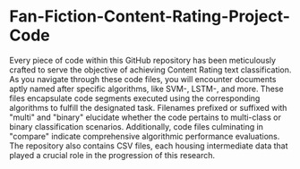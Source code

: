 # Fan-Fiction-Content-Rating-Project-Code

Every piece of code within this GitHub repository has been meticulously crafted to serve the objective of achieving Content Rating text classification. 
As you navigate through these code files, you will encounter documents aptly named after specific algorithms, like SVM-, LSTM-, and more. 
These files encapsulate code segments executed using the corresponding algorithms to fulfill the designated task. 
Filenames prefixed or suffixed with "multi" and "binary" elucidate whether the code pertains to multi-class or binary classification scenarios. 
Additionally, code files culminating in "compare" indicate comprehensive algorithmic performance evaluations. 
The repository also contains CSV files, each housing intermediate data that played a crucial role in the progression of this research.

